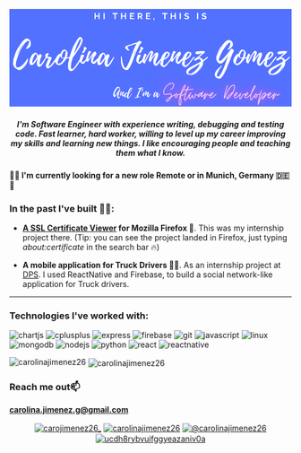 [![Header](https://raw.githubusercontent.com/carolinajimenez26/carolinajimenez26/master/header_smaller.png "Header")](https://carolinajimenez26.github.io/index)

<!--
**carolinajimenez26/carolinajimenez26** is a ✨ _special_ ✨ repository because its `README.md` (this file) appears on your GitHub profile.

Here are some ideas to get you started:

- 🔭 I’m currently working on ...
- 🌱 I’m currently learning ...
- 👯 I’m looking to collaborate on ...
- 🤔 I’m looking for help with ...
- 💬 Ask me about ...
- 📫 How to reach me: ...
- 😄 Pronouns: ...
- ⚡ Fun fact: ...
-->


<!-- <h1 align="center">Hi 👋, I'm Carolina Jimenez Gomez</h1> -->
<h5 align="center">I'm Software Engineer with experience writing, debugging and testing code. Fast learner, hard worker, willing to level up my career improving my skills and learning new things. I like encouraging people and teaching them what I know.</h5>
<h4> 📢🚨 I'm currently looking for a new role Remote or in Munich, Germany 🇩🇪🥨 </h4>

<h3> In the past I've built 👩‍💻: </h3>

- __[A SSL Certificate Viewer](https://wiki.mozilla.org/Firefox_Security_Newsletter/FSN-2019#Firefox_Security) for Mozilla Firefox 🦊__. This was my internship project there. (Tip: you can see the project landed in Firefox, just typing _about:certificate_ in the search bar 🔥)

- __A mobile application for Truck Drivers 📱🚚__. As an internship project at [DPS](https://digitalproductschool.io/). I used ReactNative and Firebase, to build a social network-like application for Truck drivers. 

<!-- - __XYZ__. As an internship project at -->

<!--<p align="left"> <img src="https://komarev.com/ghpvc/?username=carolinajimenez26" alt="carolinajimenez26" /> </p> -->

-------

<!-- ### Blogs posts -->
<!-- BLOG-POST-LIST:START -->
<!-- BLOG-POST-LIST:END -->

<h3> Technologies I've worked with: </h3>

<p align="left"><img src="https://www.chartjs.org/media/logo-title.svg" alt="chartjs" width="40" height="40"/> <img src="https://devicons.github.io/devicon/devicon.git/icons/cplusplus/cplusplus-original.svg" alt="cplusplus" width="40" height="40"/> <img src="https://devicons.github.io/devicon/devicon.git/icons/express/express-original-wordmark.svg" alt="express" width="40" height="40"/> <img src="https://www.vectorlogo.zone/logos/firebase/firebase-icon.svg" alt="firebase" width="40" height="40"/> <img src="https://www.vectorlogo.zone/logos/git-scm/git-scm-icon.svg" alt="git" width="40" height="40"/> <img src="https://devicons.github.io/devicon/devicon.git/icons/javascript/javascript-original.svg" alt="javascript" width="40" height="40"/> <img src="https://devicons.github.io/devicon/devicon.git/icons/linux/linux-original.svg" alt="linux" width="40" height="40"/> <img src="https://devicons.github.io/devicon/devicon.git/icons/mongodb/mongodb-original-wordmark.svg" alt="mongodb" width="40" height="40"/> <img src="https://devicons.github.io/devicon/devicon.git/icons/nodejs/nodejs-original-wordmark.svg" alt="nodejs" width="40" height="40"/> <img src="https://devicons.github.io/devicon/devicon.git/icons/python/python-original.svg" alt="python" width="40" height="40"/> <img src="https://devicons.github.io/devicon/devicon.git/icons/react/react-original-wordmark.svg" alt="react" width="40" height="40"/> <img src="https://reactnative.dev/img/header_logo.svg" alt="reactnative" width="40" height="40"/></p><p><img align="left" src="https://github-readme-stats.vercel.app/api/top-langs/?username=carolinajimenez26&layout=compact&hide=html" alt="carolinajimenez26" /></p>


<p>&nbsp;<img align="center" src="https://github-readme-stats.vercel.app/api?username=carolinajimenez26&show_icons=true" alt="carolinajimenez26" /></p>



<h3> Reach me out📫 </h3> 

**carolina.jimenez.g@gmail.com**

<p align="center">
<a href="https://twitter.com/carojimenez26_" target="blank"><img align="center" src="https://cdn.jsdelivr.net/npm/simple-icons@3.0.1/icons/twitter.svg" alt="carojimenez26_" height="30" width="30" /></a>
<a href="https://linkedin.com/in/carolinajimenez26" target="blank"><img align="center" src="https://cdn.jsdelivr.net/npm/simple-icons@3.0.1/icons/linkedin.svg" alt="carolinajimenez26" height="30" width="30" /></a>
<a href="https://medium.com/@carolinajimenez26" target="blank"><img align="center" src="https://cdn.jsdelivr.net/npm/simple-icons@3.0.1/icons/medium.svg" alt="@carolinajimenez26" height="30" width="30" /></a>
<a href="https://www.youtube.com/c/ucdh8rybvuifggyeazaniv0a" target="blank"><img align="center" src="https://cdn.jsdelivr.net/npm/simple-icons@3.0.1/icons/youtube.svg" alt="ucdh8rybvuifggyeazaniv0a" height="30" width="30" /></a>
</p>
